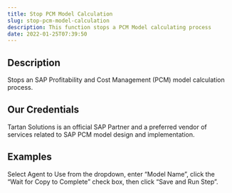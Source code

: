 ```yaml
---
title: Stop PCM Model Calculation
slug: stop-pcm-model-calculation
description: This function stops a PCM Model calculating process
date: 2022-01-25T07:39:50
---
```



## Description


Stops an SAP Profitability and Cost Management (PCM) model calculation process.



## Our Credentials


Tartan Solutions is an official SAP Partner and a preferred vendor of services related to SAP PCM model design and implementation.




## Examples


Select Agent to Use from the dropdown, enter “Model Name”, click the “Wait for Copy to Complete” check box, then click “Save and Run Step”.

